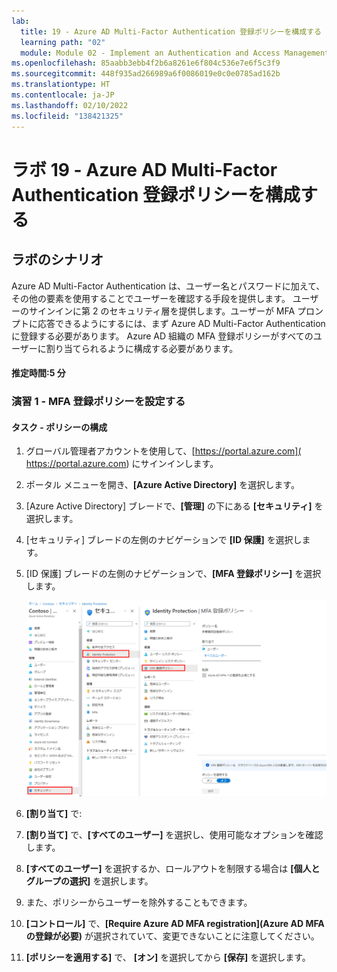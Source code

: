 ```yaml
---
lab:
  title: 19 - Azure AD Multi-Factor Authentication 登録ポリシーを構成する
  learning path: "02"
  module: Module 02 - Implement an Authentication and Access Management Solution
ms.openlocfilehash: 85aabb3ebb4f2b6a8261e6f804c536e7e6f5c3f9
ms.sourcegitcommit: 448f935ad266989a6f0086019e0c0e0785ad162b
ms.translationtype: HT
ms.contentlocale: ja-JP
ms.lasthandoff: 02/10/2022
ms.locfileid: "138421325"
---
```

# <a name="lab-19---configure-an-azure-ad-multi-factor-authentication-registration-policy"></a>ラボ 19 - Azure AD Multi-Factor Authentication 登録ポリシーを構成する

## <a name="lab-scenario"></a>ラボのシナリオ

Azure AD Multi-Factor Authentication は、ユーザー名とパスワードに加えて、その他の要素を使用することでユーザーを確認する手段を提供します。 ユーザーのサインインに第 2 のセキュリティ層を提供します。ユーザーが MFA プロンプトに応答できるようにするには、まず Azure AD Multi-Factor Authentication に登録する必要があります。 Azure AD 組織の MFA 登録ポリシーがすべてのユーザーに割り当てられるように構成する必要があります。

#### <a name="estimated-time-5-minutes"></a>推定時間:5 分

### <a name="exercise-1---set-up-mfa-registration-policy"></a>演習 1 - MFA 登録ポリシーを設定する

#### <a name="task---policy-configuration"></a>タスク - ポリシーの構成

1. グローバル管理者アカウントを使用して、[https://portal.azure.com]( https://portal.azure.com) にサインインします。

2. ポータル メニューを開き、**[Azure Active Directory]** を選択します。

3. [Azure Active Directory] ブレードで、**[管理]** の下にある **[セキュリティ]** を選択します。

4. [セキュリティ] ブレードの左側のナビゲーションで **[ID 保護]** を選択します。

5. [ID 保護] ブレードの左側のナビゲーションで、**[MFA 登録ポリシー]** を選択します。

    ![参照パスが強調表示された [MFA 登録ポリシー] ページを表示する画面イメージ](./media/lp2-mod4-browse-to-mfa-registration-policy.png)

6. **[割り当て]** で:

7. **[割り当て]** で、**[すべてのユーザー]** を選択し、使用可能なオプションを確認します。

8. **[すべてのユーザー]** を選択するか、ロールアウトを制限する場合は **[個人と グループの選択]** を選択します。

9. また、ポリシーからユーザーを除外することもできます。

10. **[コントロール]** で、**[Require Azure AD MFA registration]\(Azure AD MFA の登録が必要\)** が選択されていて、変更できないことに注意してください。

11. **[ポリシーを適用する]** で、 **[オン]** を選択してから **[保存]** を選択します。
